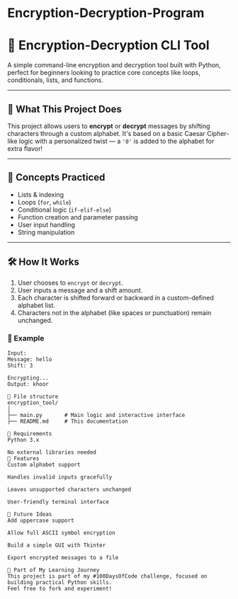 # Encryption-Decryption-Program
# 🔐 Encryption-Decryption CLI Tool

A simple command-line encryption and decryption tool built with Python, perfect for beginners looking to practice core concepts like loops, conditionals, lists, and functions.

---

## 🚀 What This Project Does

This project allows users to **encrypt** or **decrypt** messages by shifting characters through a custom alphabet. It's based on a basic Caesar Cipher-like logic with a personalized twist — a `'0'` is added to the alphabet for extra flavor!

---

## 🧠 Concepts Practiced

- Lists & indexing
- Loops (`for`, `while`)
- Conditional logic (`if-elif-else`)
- Function creation and parameter passing
- User input handling
- String manipulation

---

## 🛠️ How It Works

1. User chooses to `encrypt` or `decrypt`.
2. User inputs a message and a shift amount.
3. Each character is shifted forward or backward in a custom-defined alphabet list.
4. Characters not in the alphabet (like spaces or punctuation) remain unchanged.

### 🧪 Example

```plaintext
Input:
Message: hello
Shift: 3

Encrypting...
Output: khoor

📂 File structure 
encryption_tool/
│
├── main.py       # Main logic and interactive interface
├── README.md     # This documentation

🧰 Requirements
Python 3.x

No external libraries needed
🔄 Features
Custom alphabet support

Handles invalid inputs gracefully

Leaves unsupported characters unchanged

User-friendly terminal interface

🚧 Future Ideas
Add uppercase support

Allow full ASCII symbol encryption

Build a simple GUI with Tkinter

Export encrypted messages to a file

🌟 Part of My Learning Journey
This project is part of my #100DaysOfCode challenge, focused on building practical Python skills.
Feel free to fork and experiment!


